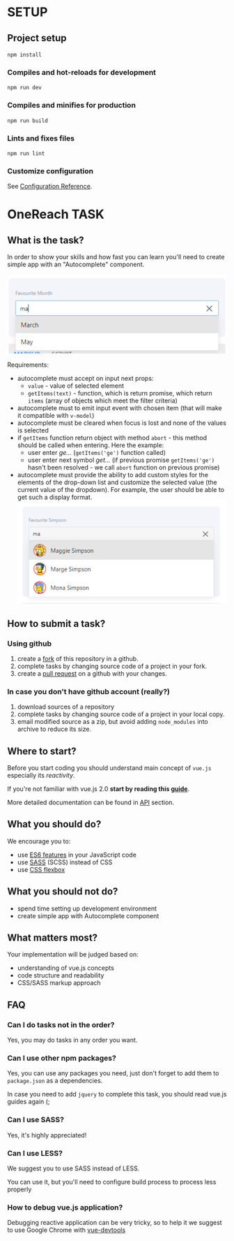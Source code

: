 # SETUP

## Project setup
```
npm install
```

### Compiles and hot-reloads for development
```
npm run dev
```

### Compiles and minifies for production
```
npm run build
```

### Lints and fixes files
```
npm run lint
```

### Customize configuration
See [Configuration Reference](https://cli.vuejs.org/config/).


# OneReach TASK

## What is the task?

In order to show your skills and how fast you can learn you'll need to create simple app with an "Autocomplete" component.

![autocomplete](docs/autocomplete.png)

Requirements: 
- autocomplete must accept on input next props:
    - `value` - value of selected element 
    - `getItems(text)` - function, which is return promise, which return `items` (array of objects which meet the filter criteria)
- autocomplete must to emit input event with chosen item (that will make it compatible with `v-model`)
- autocomplete must be cleared when focus is lost and none of the values is selected
- if `getItems` function return object with method `abort` - this method should be called when entering. Here the example: 
    - user enter _ge..._ (`getItems('ge')` function called)
    - user enter next symbol _get..._ (if previous promise `getItems('ge')` hasn't been resolved - we call `abort` function on previous promise)
- autocomplete must provide the ability to add custom styles for the elements of the drop-down list and customize the selected value (the current value of the dropdown). For example, the user should be able to get such a display format.
![autocomplete_custom](docs/autocomplete_custom.png) 
 

## How to submit a task?
### Using github
1. create a [fork](https://help.github.com/articles/fork-a-repo/) of this repository in a github.
1. complete tasks by changing source code of a project in your fork.
1. create a [pull request](https://help.github.com/articles/creating-a-pull-request/) on a github with your changes.

### In case you don't have github account (really?)
1. download sources of a repository
1. complete tasks by changing source code of a project in your local copy.
1. email modified source as a zip, but avoid adding `node_modules` into archive to reduce its size.

## Where to start?
Before you start coding you should understand main concept of `vue.js` especially its _reactivity_.

If you're not familiar with vue.js 2.0 **start by reading this [guide](https://vuejs.org/v2/guide/)**.

More detailed documentation can be found in [API](https://vuejs.org/v2/api/) section.
 
## What you should do?
We encourage  you to:
 - use [ES6 features](http://es6-features.org/#Constants) in your JavaScript code
 - use [SASS](http://sass-lang.com/documentation/file.SASS_REFERENCE.html) (SCSS) instead of CSS
 - use [CSS flexbox](https://css-tricks.com/snippets/css/a-guide-to-flexbox/)
  
## What you should not do?
 - spend time setting up development environment
 - create simple app with Autocomplete component

## What matters most?
Your implementation will be judged based on:
 - understanding of vue.js concepts
 - code structure and readability
 - CSS/SASS markup approach


## FAQ
### Can I do tasks not in the order?
Yes, you may do tasks in any order you want.

### Can I use other npm packages?
Yes, you can use any packages you need, just don't forget to add them to `package.json` as a dependencies.

In case you need to add `jquery` to complete this task, you should read vue.js guides again (;

### Can I use SASS?
Yes, it's highly appreciated!

### Can I use LESS?
We suggest you to use SASS instead of LESS. 

You can use it, but you'll need to configure build process to process less properly

### How to debug vue.js application?
Debugging reactive application can be very tricky, so to help it we suggest to use Google Chrome with [vue-devtools](https://chrome.google.com/webstore/detail/vuejs-devtools/nhdogjmejiglipccpnnnanhbledajbpd?hl=en) 
 
